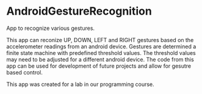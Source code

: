 # AndroidGestureRecognition
App to recognize various gestures.

This app can reconize UP, DOWN, LEFT and RIGHT gestures based on the accelerometer readings from an android device. Gestures are
determined a finite state machine with predefined threshold values. The threshold values may need to be adjusted for a different
android device. The code from this app can be used for development of future projects and allow for gesutre based control. 

This app was created for a lab in our programming course.
